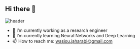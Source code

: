 ## Hi there 👋

![header](https://capsule-render.vercel.app/api?text=capsule_render&animation=fadeIn)

- 🔭 I’m currently working as a research engineer
- 🌱 I’m currently learning Neural Networks and Deep Learning
- 📫 How to reach me: wasiou.jaharabi@gmail.com
